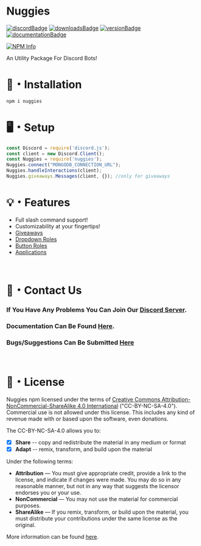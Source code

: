 # Nuggies

[![discordBadge](https://img.shields.io/badge/Chat-Click%20here-7289d9?style=for-the-badge&logo=discord)](https://discord.gg/X8v22CPwFN)
[![downloadsBadge](https://img.shields.io/npm/dt/nuggies?style=for-the-badge)](https://npmjs.com/nuggies)
[![versionBadge](https://img.shields.io/npm/v/nuggies?style=for-the-badge)](https://npmjs.com/nuggies)
[![documentationBadge](https://img.shields.io/badge/Documentation-Click%20here-blue?style=for-the-badge)](https://nuggies.js.org)


<div align="left">
  <p>
    <a href="https://nodei.co/npm/nuggies
/"><img src="https://nodei.co/npm/nuggies.png?downloads=true&stars=true" alt="NPM Info" /></a>
  </p>
</div>

An Utility Package For Discord Bots!

# 📂・Installation
```powershell
npm i nuggies
```

# 🖥️・Setup
```js
const Discord = require('discord.js');
const client = new Discord.Client();
const Nuggies = require('nuggies');
Nuggies.connect("MONGODB_CONNECTION_URL");
Nuggies.handleInteractions(client);
Nuggies.giveaways.Messages(client, {}); //only for giveaways

```
# 💡・Features
- Full slash command support!
- Customizability at your fingertips!
- [Giveaways](https://github.com/Nuggies-bot/giveaways-example)
- [Dropdown Roles](https://github.com/Nuggies-bot/dropdown-roles-example)
- [Button Roles](https://github.com/Nuggies-bot/buttonroles-example)
- [Applications](https://github.com/Nuggies-bot/applications-example)

<br>

# 👥・Contact Us

### If You Have Any Problems You Can Join Our [Discord Server](https://discord.gg/X8v22CPwFN).
### Documentation Can Be Found [Here](https://nuggies.js.org).
### Bugs/Suggestions Can Be Submitted [Here](https://github.com/Nuggies-bot/nuggies-npm/issues/new/choose)

<br>

# 👮・License
Nuggies npm licensed under the terms of [Creative Commons Attribution-NonCommercial-ShareAlike 4.0 International](https://github.com/Nuggies-bot/nuggies-npm/blob/main/license) ("CC-BY-NC-SA-4.0"). Commercial use is not allowed under this license. This includes any kind of revenue made with or based upon the software, even donations.

The CC-BY-NC-SA-4.0 allows you to:
- [x] **Share** -- copy and redistribute the material in any medium or format
- [x] **Adapt** -- remix, transform, and build upon the material

Under the following terms:
- **Attribution** — You must give appropriate credit, provide a link to the license, and indicate if changes were made. You may do so in any reasonable manner, but not in any way that suggests the licensor endorses you or your use.
- **NonCommercial** — You may not use the material for commercial purposes. 
- **ShareAlike** — If you remix, transform, or build upon the material, you must distribute your contributions under the same license as the original.

More information can be found [here](https://creativecommons.org/licenses/by-nc-sa/4.0/).
